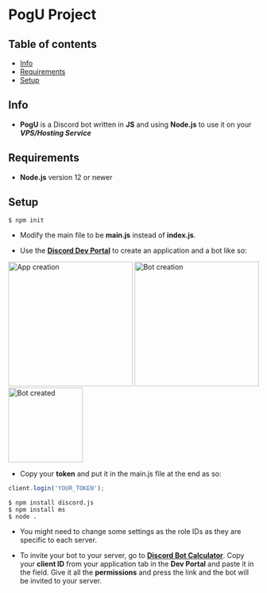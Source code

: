# PogU Project
## Table of contents
* [Info](#info)
* [Requirements](#requirements)
* [Setup](#setup)

## Info
* **PogU** is a Discord bot written in **JS** and using **Node.js** to use it on your ***VPS/Hosting Service***

## Requirements
* **Node.js** version 12 or newer
## Setup
``` Shell
$ npm init
```
* Modify the main file to be **main.js** instead of **index.js**.

* Use the **[Discord Dev Portal](https://discord.com/developers)** to create an application and a bot like so:







<img src="https://miro.medium.com/max/5272/1*vUeUsiEwICG8H_9z9UchbQ.png" alt="App creation" width="250"/>
<img src="https://miro.medium.com/max/6616/1*m6ujP95qBOoIgWgUiWMG_w.png" alt="Bot creation" width="250"/>
<img src="https://th.bing.com/th/id/OIP.P2A-vX8C8x0RUJQxpPjzKgHaEu?pid=ImgDet&rs=1" alt="Bot created" width="150"/>





* Copy your **token** and put it in the main.js file at the end as so:
``` js
client.login('YOUR_TOKEN'); 
```

``` Shell
$ npm install discord.js
$ npm install ms
$ node . 
```
* You might need to change some settings as the role IDs as they are specific to each server.

* To invite your bot to your server, go to **[Discord Bot Calculator](https://discordapi.com/permissions.html)**. Copy your **client ID** from your application tab in the **Dev Portal** and paste it in the field. Give it all the **permissions** and press the link and the bot will be invited to your server. 




